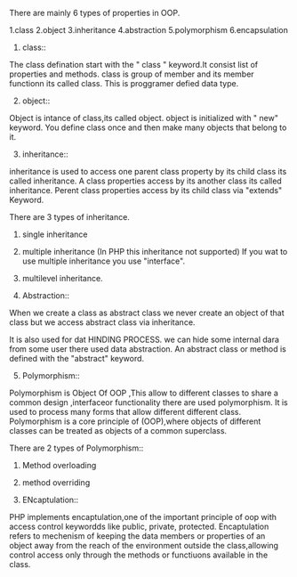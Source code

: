 <!--2.What are properties of OOP?-->
There are mainly 6 types of properties in OOP.

1.class
2.object
3.inheritance
4.abstraction
5.polymorphism
6.encapsulation

1. class::

The class defination start with the " class " keyword.It consist list of properties and methods.
class is group of member and its member functionn its called class.
This is proggramer defied data type.

2. object::

Object is intance of class,its called object.
object is initialized with " new" keyword.
You define class once and then make many objects that belong to it.

3. inheritance::

inheritance is used to access one parent class property by its child class its called inheritance.
A class properties access by its another class its called inheritance.
Perent class properties access by its child class via "extends" Keyword.

There are 3 types of inheritance.
1. single inheritance
2. multiple inheritance (In PHP this inheritance not supported)
   If you wat to use multiple inheritance you use "interface".
3. multilevel inheritance.

4. Abstraction::

When we create a class as abstract class we never create an object of that class but we access abstract class via inheritance.

It is also used for dat HINDING PROCESS.
we can hide some internal dara from some user there used data abstraction.
An abstract class or method is defined with the "abstract" keyword.

5. Polymorphism::

Polymorphism is Object Of OOP ,This allow to different classes to share a common design ,interfaceor functionality there are used polymorphism.
It is used to process many forms that allow different different class.
Polymorphism is a core principle of (OOP),where objects of different classes can be treated as objects of a common superclass.

There are 2 types of Polymorphism::
1. Method overloading
2. method overriding

6. ENcaptulation::

PHP implements encaptulation,one of the important principle of oop with access control keywordds like public, private, protected.
Encaptulation refers to mechenism of keeping the data members or properties of an object away from the reach of the environment outside the class,allowing control access only through the methods or functiuons available in the class.




